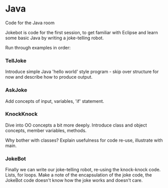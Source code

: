 # Java
Code for the Java room

Jokebot is code for the first session, to get familiar with Eclipse and learn some basic Java by writing a joke-telling robot.

Run through examples in order:

### TellJoke

Introduce simple Java 'hello world' style program - skip over structure for now and describe how to produce output.

### AskJoke

Add concepts of input, variables, 'if' statement.

### KnockKnock

Dive into OO concepts a bit more deeply.  Introduce class and object concepts, member variables, methods.

Why bother with classes?  Explain usefulness for code re-use, illustrate with main.

### JokeBot

Finally we can write our joke-telling robot, re-using the knock-knock code. Lists, for loops.  Make a note of the encapsulation of the joke code, the JokeBot code doesn't know how the joke works and doesn't care.





